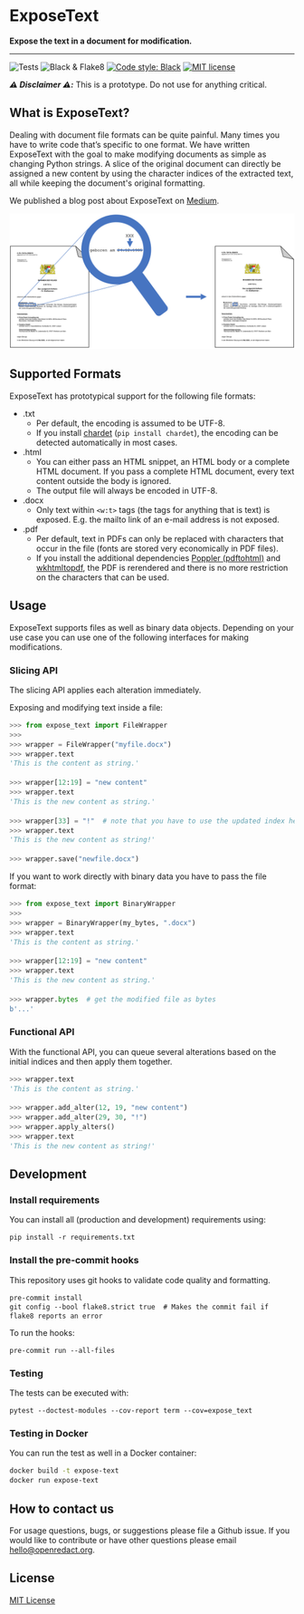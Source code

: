 # ExposeText

**Expose the text in a document for modification.**

---

![Tests](https://github.com/openredact/expose-text/workflows/Tests/badge.svg?branch=master)
![Black & Flake8](https://github.com/openredact/expose-text/workflows/Black%20&%20Flake8/badge.svg?branch=master)
[![Code style: Black](https://img.shields.io/badge/code%20style-black-000000.svg?style=flat-square)](https://github.com/ambv/black)
[![MIT license](https://img.shields.io/badge/license-MIT-brightgreen.svg)](http://opensource.org/licenses/MIT)

_**:warning: Disclaimer :warning::**_ This is a prototype. Do not use for anything critical.

## What is ExposeText?

Dealing with document file formats can be quite painful.
Many times you have to write code that’s specific to one format.
We have written ExposeText with the goal to make modifying documents as simple as changing Python strings.
A slice of the original document can directly be assigned a new content by using the character indices of the extracted text, all while keeping the document's original formatting.

We published a blog post about ExposeText on [Medium](https://medium.com/@openredact/introducing-exposetext-modify-document-files-as-simply-as-strings-cc5caa5f9c66?source=friends_link&sk=825c8f64dfa4e943b66d1faf351340a2).

![](docs/expose-text.png "Exposing the plain text content, then modifying it")

## Supported Formats

ExposeText has prototypical support for the following file formats:

- .txt
  - Per default, the encoding is assumed to be UTF-8.
  - If you install [chardet](https://github.com/chardet/chardet) (`pip install chardet`), the encoding can be detected automatically in most cases.
- .html
  - You can either pass an HTML snippet, an HTML body or a complete HTML document. If you pass a complete HTML document, every text content outside the body is ignored.
  - The output file will always be encoded in UTF-8.
- .docx
  - Only text within `<w:t>` tags (the tags for anything that is text) is exposed. E.g. the mailto link of an e-mail address is not exposed.
- .pdf
  - Per default, text in PDFs can only be replaced with characters that occur in the file (fonts are stored very economically in PDF files).
  - If you install the additional dependencies [Poppler (pdftohtml)](https://poppler.freedesktop.org/) and [wkhtmltopdf](https://wkhtmltopdf.org/), the PDF is rerendered and there is no more restriction on the characters that can be used.


## Usage

ExposeText supports files as well as binary data objects.
Depending on your use case you can use one of the following interfaces for making modifications.

### Slicing API

The slicing API applies each alteration immediately.

Exposing and modifying text inside a file:
```python
>>> from expose_text import FileWrapper
>>>
>>> wrapper = FileWrapper("myfile.docx")
>>> wrapper.text
'This is the content as string.'

>>> wrapper[12:19] = "new content"
>>> wrapper.text
'This is the new content as string.'

>>> wrapper[33] = "!"  # note that you have to use the updated index here
>>> wrapper.text
'This is the new content as string!'

>>> wrapper.save("newfile.docx")
```

If you want to work directly with binary data you have to pass the file format:
```python
>>> from expose_text import BinaryWrapper
>>>
>>> wrapper = BinaryWrapper(my_bytes, ".docx")
>>> wrapper.text
'This is the content as string.'

>>> wrapper[12:19] = "new content"
>>> wrapper.text
'This is the new content as string.'

>>> wrapper.bytes  # get the modified file as bytes
b'...'
```

### Functional API

With the functional API, you can queue several alterations based on the initial indices and then apply them together.
```python
>>> wrapper.text
'This is the content as string.'

>>> wrapper.add_alter(12, 19, "new content")
>>> wrapper.add_alter(29, 30, "!")
>>> wrapper.apply_alters()
>>> wrapper.text
'This is the new content as string!'
```

## Development

### Install requirements

You can install all (production and development) requirements using:

```
pip install -r requirements.txt
```

### Install the pre-commit hooks

This repository uses git hooks to validate code quality and formatting.

```
pre-commit install
git config --bool flake8.strict true  # Makes the commit fail if flake8 reports an error
```

To run the hooks:
```
pre-commit run --all-files
```

### Testing

The tests can be executed with:
```
pytest --doctest-modules --cov-report term --cov=expose_text
```

### Testing in Docker

You can run the test as well in a Docker container:

```bash
docker build -t expose-text
docker run expose-text
```

## How to contact us

For usage questions, bugs, or suggestions please file a Github issue.
If you would like to contribute or have other questions please email hello@openredact.org.

## License

[MIT License](https://github.com/openredact/expose-text/blob/master/LICENSE)
